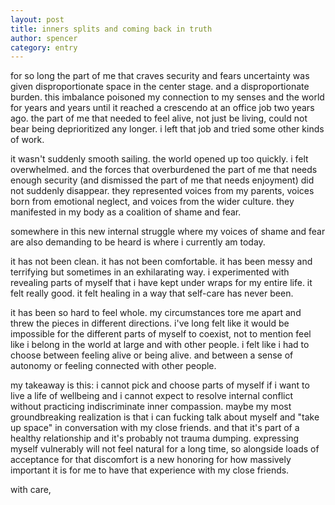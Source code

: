 ```yaml
---
layout: post 
title: inners splits and coming back in truth 
author: spencer 
category: entry
---
```


for so long the part of me that craves security and fears uncertainty was given disproportionate space in the center stage. and a disproportionate burden. this imbalance poisoned my connection to my senses and the world for years and years until it reached a crescendo at an office job two years ago. the part of me that needed to feel alive, not just be living, could not bear being deprioritized any longer. i left that job and tried some other kinds of work. 

it wasn't suddenly smooth sailing. the world opened up too quickly. i felt overwhelmed. and the forces that overburdened the part of me that needs enough security (and dismissed the part of me that needs enjoyment) did not suddenly disappear. they represented voices from my parents, voices born from emotional neglect, and voices from the wider culture. they manifested in my body as a coalition of shame and fear.

somewhere in this new internal struggle where my voices of shame and fear are also demanding to be heard is where i currently am today. 

it has not been clean. it has not been comfortable. it has been messy and terrifying but sometimes in an exhilarating way. i experimented with revealing parts of myself that i have kept under wraps for my entire life. it felt really good. it felt healing in a way that self-care has never been. 

it has been so hard to feel whole. my circumstances tore me apart and threw the pieces in different directions. i've long felt like it would be impossible for the different parts of myself to coexist, not to mention feel like i belong in the world at large and with other people. i felt like i had to choose between feeling alive or being alive. and between a sense of autonomy or feeling connected with other people. 

my takeaway is this:
i cannot pick and choose parts of myself if i want to live a life of wellbeing and i cannot expect to resolve internal conflict without practicing indiscriminate inner compassion. maybe my most groundbreaking realization is that i can fucking talk about myself and "take up space" in conversation with my close friends. and that it's part of a healthy relationship and it's probably not trauma dumping. expressing myself vulnerably will not feel natural for a long time, so alongside loads of acceptance for that discomfort is a new honoring for how massively important it is for me to have that experience with my close friends. 

with care,
